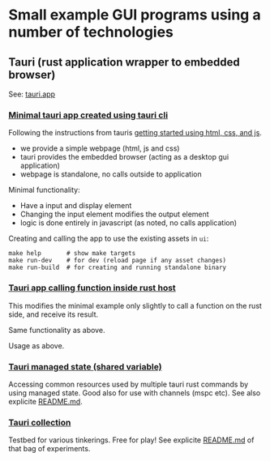 # Small example GUI programs using a number of technologies

## Tauri (rust application wrapper to embedded browser)

See: [tauri.app](https://tauri.app/)

### [Minimal tauri app created using tauri cli](tauri-basic-html-js/)

Following the instructions from tauris [getting started using html, css, and js](https://tauri.app/v1/guides/getting-started/setup/html-css-js/).

* we provide a simple webpage (html, js and css)
* tauri provides the embedded browser (acting as a desktop gui application)
* webpage is standalone, no calls outside to application

Minimal functionality:

* Have a input and display element
* Changing the input element modifies the output element
* logic is done entirely in javascript (as noted, no calls application)

Creating and calling the app to use the existing assets in `ui`:

```
make help       # show make targets
make run-dev    # for dev (reload page if any asset changes)
make run-build  # for creating and running standalone binary
```

### [Tauri app calling function inside rust host](tauri-js-ipc-to-app/)

This modifies the minimal example only slightly to call a function on the rust side, and receive its result.

Same functionality as above.

Usage as above.

### [Tauri managed state (shared variable)](tauri-managed-state/)

Accessing common resources used by multiple tauri rust commands by using managed state.
Good also for use with channels (mspc etc). 
See also explicite [README.md](tauri-managed-state/).

### [Tauri collection](tauri-collection/)

Testbed for various tinkerings. Free for play!
See explicite [README.md](tauri-collection/) of that bag of experiments.


